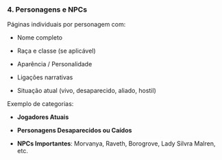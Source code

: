 ###  **4. Personagens e NPCs**

Páginas individuais por personagem com:

- Nome completo
    
- Raça e classe (se aplicável)
    
- Aparência / Personalidade
    
- Ligações narrativas
    
- Situação atual (vivo, desaparecido, aliado, hostil)
    

Exemplo de categorias:

- **Jogadores Atuais**
    
- **Personagens Desaparecidos ou Caídos**
    
- **NPCs Importantes**: Morvanya, Raveth, Borogrove, Lady Silvra Malren, etc.


















